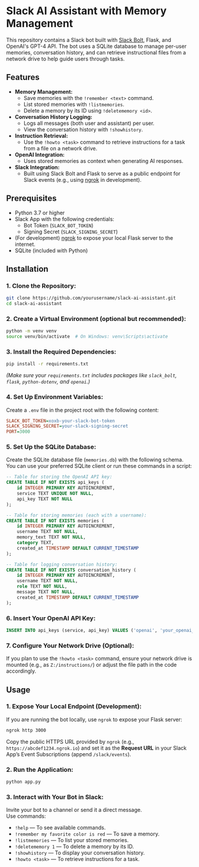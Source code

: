 # Slack AI Assistant with Memory Management

This repository contains a Slack bot built with [Slack Bolt](https://slack.dev/bolt-python/), Flask, and OpenAI's GPT-4 API. The bot uses a SQLite database to manage per-user memories, conversation history, and can retrieve instructional files from a network drive to help guide users through tasks.

## Features

- **Memory Management:**  
  - Save memories with the `!remember <text>` command.
  - List stored memories with `!listmemories`.
  - Delete a memory by its ID using `!deletememory <id>`.
- **Conversation History Logging:**  
  - Logs all messages (both user and assistant) per user.
  - View the conversation history with `!showhistory`.
- **Instruction Retrieval:**  
  - Use the `!howto <task>` command to retrieve instructions for a task from a file on a network drive.
- **OpenAI Integration:**  
  - Uses stored memories as context when generating AI responses.
- **Slack Integration:**  
  - Built using Slack Bolt and Flask to serve as a public endpoint for Slack events (e.g., using [ngrok](https://ngrok.com/) in development).

## Prerequisites

- Python 3.7 or higher
- Slack App with the following credentials:
  - Bot Token (`SLACK_BOT_TOKEN`)
  - Signing Secret (`SLACK_SIGNING_SECRET`)
- (For development) [ngrok](https://ngrok.com/) to expose your local Flask server to the internet.
- SQLite (included with Python)

## Installation

### 1. Clone the Repository:

```bash
git clone https://github.com/yourusername/slack-ai-assistant.git
cd slack-ai-assistant
```

### 2. Create a Virtual Environment (optional but recommended):

```bash
python -m venv venv
source venv/bin/activate  # On Windows: venv\Scripts\activate
```

### 3. Install the Required Dependencies:

```bash
pip install -r requirements.txt
```

_(Make sure your `requirements.txt` includes packages like `slack_bolt`, `flask`, `python-dotenv`, and `openai`.)_

### 4. Set Up Environment Variables:

Create a `.env` file in the project root with the following content:

```ini
SLACK_BOT_TOKEN=xoxb-your-slack-bot-token
SLACK_SIGNING_SECRET=your-slack-signing-secret
PORT=3000
```

### 5. Set Up the SQLite Database:

Create the SQLite database file (`memories.db`) with the following schema. You can use your preferred SQLite client or run these commands in a script:

```sql
-- Table for storing the OpenAI API key:
CREATE TABLE IF NOT EXISTS api_keys (
    id INTEGER PRIMARY KEY AUTOINCREMENT,
    service TEXT UNIQUE NOT NULL,
    api_key TEXT NOT NULL
);

-- Table for storing memories (each with a username):
CREATE TABLE IF NOT EXISTS memories (
    id INTEGER PRIMARY KEY AUTOINCREMENT,
    username TEXT NOT NULL,
    memory_text TEXT NOT NULL,
    category TEXT,
    created_at TIMESTAMP DEFAULT CURRENT_TIMESTAMP
);

-- Table for logging conversation history:
CREATE TABLE IF NOT EXISTS conversation_history (
    id INTEGER PRIMARY KEY AUTOINCREMENT,
    username TEXT NOT NULL,
    role TEXT NOT NULL,
    message TEXT NOT NULL,
    created_at TIMESTAMP DEFAULT CURRENT_TIMESTAMP
);
```

### 6. Insert Your OpenAI API Key:

```sql
INSERT INTO api_keys (service, api_key) VALUES ('openai', 'your_openai_api_key_here');
```

### 7. Configure Your Network Drive (Optional):

If you plan to use the `!howto <task>` command, ensure your network drive is mounted (e.g., as `Z:/instructions/`) or adjust the file path in the code accordingly.

## Usage

### 1. Expose Your Local Endpoint (Development):

If you are running the bot locally, use `ngrok` to expose your Flask server:

```bash
ngrok http 3000
```

Copy the public HTTPS URL provided by `ngrok` (e.g., `https://abcdef1234.ngrok.io`) and set it as the **Request URL** in your Slack App’s Event Subscriptions (append `/slack/events`).

### 2. Run the Application:

```bash
python app.py
```

### 3. Interact with Your Bot in Slack:

Invite your bot to a channel or send it a direct message.  
Use commands:

- `!help` — To see available commands.
- `!remember my favorite color is red` — To save a memory.
- `!listmemories` — To list your stored memories.
- `!deletememory 1` — To delete a memory by its ID.
- `!showhistory` — To display your conversation history.
- `!howto <task>` — To retrieve instructions for a task.
